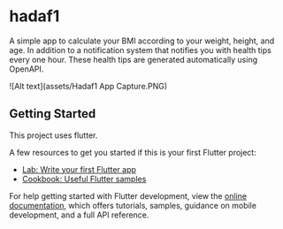 # hadaf1

A simple app to calculate your BMI according to your weight, height, and age. In addition to a notification system that notifies you with health tips every
one hour. These health tips are generated automatically using OpenAPI.


![Alt text](assets/Hadaf1 App Capture.PNG)
## Getting Started

This project uses flutter.

A few resources to get you started if this is your first Flutter project:

- [Lab: Write your first Flutter app](https://docs.flutter.dev/get-started/codelab)
- [Cookbook: Useful Flutter samples](https://docs.flutter.dev/cookbook)

For help getting started with Flutter development, view the
[online documentation](https://docs.flutter.dev/), which offers tutorials,
samples, guidance on mobile development, and a full API reference.
